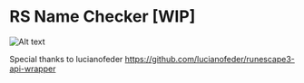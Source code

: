 # RS Name Checker [WIP]
![Alt text](https://i.imgur.com/RhAlhWm.png "Optional title")
 
 
 Special thanks to lucianofeder
https://github.com/lucianofeder/runescape3-api-wrapper
